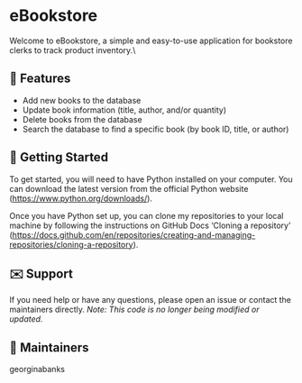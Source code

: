 <h1>eBookstore</h1>

Welcome to eBookstore, a simple and easy-to-use application for bookstore clerks to track product inventory.\

<h2>🌟 Features</h2>

- Add new books to the database
- Update book information (title, author, and/or quantity)
- Delete books from the database
- Search the database to find a specific book (by book ID, title, or author)

<h2>🌱 Getting Started</h2>

To get started, you will need to have Python installed on your computer. You can download the latest version from the official Python website (https://www.python.org/downloads/).

Once you have Python set up, you can clone my repositories to your local machine by following the instructions on GitHub Docs ‘Cloning a repository’ (https://docs.github.com/en/repositories/creating-and-managing-repositories/cloning-a-repository).

<h2>✉️ Support</h2>

If you need help or have any questions, please open an issue or contact the maintainers directly.
_Note: This code is no longer being modified or updated._

<h2>🦹 Maintainers </h2>

georginabanks
